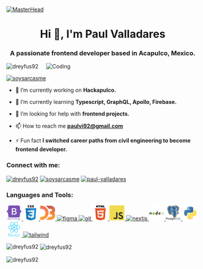 [![MasterHead](https://www.p3multisolutions.com/wp-content/uploads/2018/02/WEB-DEVELOPMENT.gif)](https://www.p3multisolutions.com/wp-content/uploads/2018/02/WEB-DEVELOPMENT.gif)
<h1 align="center">Hi 👋, I'm Paul Valladares</h1>
<h3 align="center">A passionate frontend developer based in Acapulco, Mexico.</h3>
<img align="right" alt="Coding" width="400" src="">

<p align="left"> <img src="https://komarev.com/ghpvc/?username=dreyfus92&label=Profile%20views&color=0e75b6&style=flat" alt="dreyfus92" /> </p>

<p align="left"> <a href="https://twitter.com/soysarcasme" target="blank"><img src="https://img.shields.io/twitter/follow/soysarcasme?logo=twitter&style=for-the-badge" alt="soysarcasme" /></a> </p>

- 🔭 I’m currently working on **Hackapulco.**

- 🌱 I’m currently learning **Typescript, GraphQL, Apollo, Firebase.**

- 🤝 I’m looking for help with **frontend projects.**

- 📫 How to reach me **paulvi92@gmail.com**

- ⚡ Fun fact **I switched career paths from civil engineering to become frontend developer.**

<h3 align="left">Connect with me:</h3>
<p align="left">
<a href="https://dev.to/dreyfus92" target="blank"><img align="center" src="https://raw.githubusercontent.com/rahuldkjain/github-profile-readme-generator/master/src/images/icons/Social/devto.svg" alt="dreyfus92" height="30" width="40" /></a>
<a href="https://twitter.com/soysarcasme" target="blank"><img align="center" src="https://raw.githubusercontent.com/rahuldkjain/github-profile-readme-generator/master/src/images/icons/Social/twitter.svg" alt="soysarcasme" height="30" width="40" /></a>
<a href="https://linkedin.com/in/paul-valladares" target="blank"><img align="center" src="https://raw.githubusercontent.com/rahuldkjain/github-profile-readme-generator/master/src/images/icons/Social/linked-in-alt.svg" alt="paul-valladares" height="30" width="40" /></a>
</p>

<h3 align="left">Languages and Tools:</h3>
<p align="left"> <a href="https://getbootstrap.com" target="_blank" rel="noreferrer"> <img src="https://raw.githubusercontent.com/devicons/devicon/master/icons/bootstrap/bootstrap-plain-wordmark.svg" alt="bootstrap" width="40" height="40"/> </a> <a href="https://www.w3schools.com/css/" target="_blank" rel="noreferrer"> <img src="https://raw.githubusercontent.com/devicons/devicon/master/icons/css3/css3-original-wordmark.svg" alt="css3" width="40" height="40"/> </a> <a href="https://d3js.org/" target="_blank" rel="noreferrer"> <img src="https://raw.githubusercontent.com/devicons/devicon/master/icons/d3js/d3js-original.svg" alt="d3js" width="40" height="40"/> </a> <a href="https://www.figma.com/" target="_blank" rel="noreferrer"> <img src="https://www.vectorlogo.zone/logos/figma/figma-icon.svg" alt="figma" width="40" height="40"/> </a> <a href="https://git-scm.com/" target="_blank" rel="noreferrer"> <img src="https://www.vectorlogo.zone/logos/git-scm/git-scm-icon.svg" alt="git" width="40" height="40"/> </a> <a href="https://www.w3.org/html/" target="_blank" rel="noreferrer"> <img src="https://raw.githubusercontent.com/devicons/devicon/master/icons/html5/html5-original-wordmark.svg" alt="html5" width="40" height="40"/> </a> <a href="https://developer.mozilla.org/en-US/docs/Web/JavaScript" target="_blank" rel="noreferrer"> <img src="https://raw.githubusercontent.com/devicons/devicon/master/icons/javascript/javascript-original.svg" alt="javascript" width="40" height="40"/> </a> <a href="https://nextjs.org/" target="_blank" rel="noreferrer"> <img src="https://cdn.worldvectorlogo.com/logos/nextjs-2.svg" alt="nextjs" width="40" height="40"/> </a> <a href="https://nodejs.org" target="_blank" rel="noreferrer"> <img src="https://raw.githubusercontent.com/devicons/devicon/master/icons/nodejs/nodejs-original-wordmark.svg" alt="nodejs" width="40" height="40"/> </a> <a href="https://www.postgresql.org" target="_blank" rel="noreferrer"> <img src="https://raw.githubusercontent.com/devicons/devicon/master/icons/postgresql/postgresql-original-wordmark.svg" alt="postgresql" width="40" height="40"/> </a> <a href="https://www.python.org" target="_blank" rel="noreferrer"> <img src="https://raw.githubusercontent.com/devicons/devicon/master/icons/python/python-original.svg" alt="python" width="40" height="40"/> </a> <a href="https://reactjs.org/" target="_blank" rel="noreferrer"> <img src="https://raw.githubusercontent.com/devicons/devicon/master/icons/react/react-original-wordmark.svg" alt="react" width="40" height="40"/> </a> <a href="https://tailwindcss.com/" target="_blank" rel="noreferrer"> <img src="https://www.vectorlogo.zone/logos/tailwindcss/tailwindcss-icon.svg" alt="tailwind" width="40" height="40"/> </a> </p>

<p><img align="left" src="https://github-readme-stats.vercel.app/api/top-langs?username=dreyfus92&show_icons=true&locale=en&layout=compact" alt="dreyfus92" /></p>

<p>&nbsp;<img align="center" src="https://github-readme-stats.vercel.app/api?username=dreyfus92&show_icons=true&locale=en" alt="dreyfus92" /></p>

<p><img align="center" src="https://github-readme-streak-stats.herokuapp.com/?user=dreyfus92&" alt="dreyfus92" /></p>
